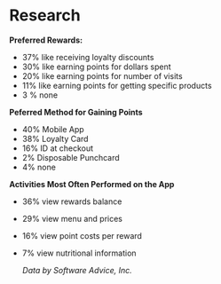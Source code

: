 # Research
 **Preferred Rewards:**
  - 37% like receiving loyalty discounts
  - 30% like earning points for dollars spent
  - 20% like earning points for number of visits
  - 11% like earning points for getting specific products
  - 3 % none

**Peferred Method for Gaining Points**
  - 40% Mobile App
  - 38% Loyalty Card
  - 16% ID at checkout
  - 2% Disposable Punchcard
  - 4% none

**Activities Most Often Performed on the App**
  - 36% view rewards balance
  - 29% view menu and prices
  - 16% view point costs per reward
  - 7% view nutritional information
  
    *Data by Software Advice, Inc.*